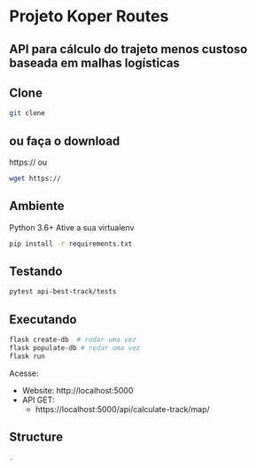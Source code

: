 # Projeto Koper Routes

API para cálculo do trajeto menos custoso baseada em malhas logísticas
---

## Clone

```bash
git clone 
```

## ou faça o download

https://
ou

```bash
wget https://
```

## Ambiente

Python 3.6+
Ative a sua virtualenv

```bash
pip install -r requirements.txt
```

## Testando

```bash
pytest api-best-track/tests
```

## Executando

```bash
flask create-db  # rodar uma vez
flask populate-db # rodar uma vez
flask run
```

Acesse:

- Website: http://localhost:5000
- API GET:
  - https://localhost:5000/api/calculate-track/map/


## Structure

```bash
.

```